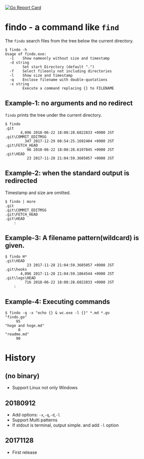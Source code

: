 [![Go Report Card](https://goreportcard.com/badge/github.com/zetamatta/findo)](https://goreportcard.com/report/github.com/zetamatta/findo)

findo - a command like `find`
==============================

The `findo` search files from the tree below the current directory.

```
$ findo -h
Usage of findo.exe:
  -1    Show nameonly without size and timestamp
  -d string
        Set start Directory (default ".")
  -f    Select fileonly not including directories
  -l    Show size and timestamp
  -q    Enclose filename with double-quotations
  -x string
        Execute a command replacing {} to FILENAME
```

Example-1: no arguments and no redirect
-------------------------------------

`findo` prints the tree under the current directory.

```
$ findo
.git
       4,096 2018-06-22 18:08:28.6822833 +0900 JST
.git\COMMIT_EDITMSG
         347 2017-12-29 08:54:25.1692404 +0900 JST
.git\FETCH_HEAD
          96 2018-06-22 18:08:28.6197845 +0900 JST
.git\HEAD
          23 2017-11-28 21:04:59.3605057 +0900 JST
```

Example-2: when the standard output is redirected
-------------------------------------------------

Timestamp and size are omitted.

```
$ findo | more
.git
.git\COMMIT_EDITMSG
.git\FETCH_HEAD
.git\HEAD
    :
```

Example-3: A filename pattern(wildcard) is given.
---------------------------------------

```
$ findo H*
.git\HEAD
          23 2017-11-28 21:04:59.3605057 +0900 JST
.git\hooks
       4,096 2017-11-28 21:04:59.1064544 +0900 JST
.git\logs\HEAD
         716 2018-06-22 18:08:28.6822833 +0900 JST
    :
```

Example-4: Executing commands
-----------------------------

```
$ findo -q -x "echo {} & wc.exe -l {}" *.md *.go
"findo.go"
     95
"hoge and hoge.md"
      0
"readme.md"
     90
```

History
=======

(no binary)
-----------
- Support Linux not only Windows

20180912
--------
- Add options: `-x`,`-q`,`-d`,`-l`
- Support Multi patterns
- If stdout is terminal, output simple. and add `-l` option

20171128
--------
- First release
